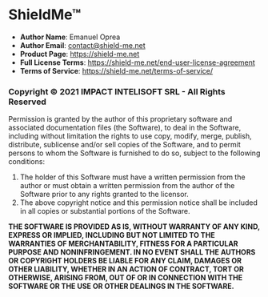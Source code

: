 # ShieldMe™

* **Author Name**: Emanuel Oprea
* **Author Email**: contact@shield-me.net
* **Product Page**: https://shield-me.net
* **Full License Terms**: https://shield-me.net/end-user-license-agreement
* **Terms of Service**: https://shield-me.net/terms-of-service/

### **Copyright © 2021 IMPACT INTELISOFT SRL - All Rights Reserved**

Permission is granted by the author of this proprietary software and associated documentation files (the Software), to deal in the Software, including without limitation the rights to use copy, modify, merge, publish, distribute, sublicense and/or sell copies of the Software, and to permit persons to whom the Software is furnished to do so, subject to the following conditions:

1. The holder of this Software must have a written permission from the author or must obtain a written permission from the author of the Software prior to any rights granted to the licensor.
2. The above copyright notice and this permission notice shall be included in all copies or substantial portions of the Software.

**THE SOFTWARE IS PROVIDED AS IS, WITHOUT WARRANTY OF ANY KIND, EXPRESS OR IMPLIED, INCLUDING BUT NOT LIMITED TO THE WARRANTIES OF MERCHANTABILITY, FITNESS FOR A PARTICULAR PURPOSE AND NONINFRINGEMENT. IN NO EVENT SHALL THE AUTHORS OR COPYRIGHT HOLDERS BE LIABLE FOR ANY CLAIM, DAMAGES OR OTHER LIABILITY, WHETHER IN AN ACTION OF CONTRACT, TORT OR OTHERWISE, ARISING FROM, OUT OF OR IN CONNECTION WITH THE SOFTWARE OR THE USE OR OTHER DEALINGS IN THE SOFTWARE.**
